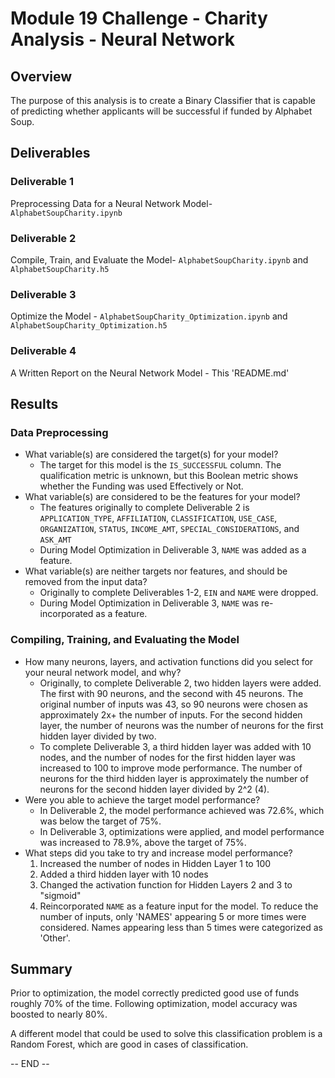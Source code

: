 # Module 19 Challenge - Charity Analysis - Neural Network

## Overview

The purpose of this analysis is to create a Binary Classifier
that is capable of predicting whether applicants will be successful
if funded by Alphabet Soup.

## Deliverables

### Deliverable 1

Preprocessing Data for a Neural Network Model- `AlphabetSoupCharity.ipynb`

### Deliverable 2

Compile, Train, and Evaluate the Model- `AlphabetSoupCharity.ipynb` and `AlphabetSoupCharity.h5`

### Deliverable 3

Optimize the Model - `AlphabetSoupCharity_Optimization.ipynb` and `AlphabetSoupCharity_Optimization.h5`

### Deliverable 4

A Written Report on the Neural Network Model - This 'README.md'


## Results

### Data Preprocessing

- What variable(s) are considered the target(s) for your model?
	- The target for this model is the `IS_SUCCESSFUL` column. The qualification metric is unknown, but this Boolean
	metric shows whether the Funding was used Effectively or Not.
- What variable(s) are considered to be the features for your model?
	- The features originally to complete Deliverable 2 is `APPLICATION_TYPE`, `AFFILIATION`, `CLASSIFICATION`, `USE_CASE`, `ORGANIZATION`,
	 `STATUS`, `INCOME_AMT`, `SPECIAL_CONSIDERATIONS`, and `ASK_AMT`
	- During Model Optimization in Deliverable 3, `NAME` was added as a feature.
- What variable(s) are neither targets nor features, and should be removed from the input data?
	- Originally to complete Deliverables 1-2, `EIN` and `NAME` were dropped.
	- During Model Optimization in Deliverable 3, `NAME` was re-incorporated as a feature.

### Compiling, Training, and Evaluating the Model

- How many neurons, layers, and activation functions did you select for your neural network model, and why?
	- Originally, to complete Deliverable 2, two hidden layers were added. The first with 90 neurons, and the second with 45 neurons.
	The original number of inputs was 43, so 90 neurons were chosen as approximately 2x+ the number of inputs. For the second hidden layer,
	the number of neurons was the number of neurons for the first hidden layer divided by two.
	- To complete Deliverable 3, a third hidden layer was added with 10 nodes, and the number of nodes for the first hidden layer
	was increased to 100 to improve mode performance. The number of neurons for the third hidden layer is approximately the number of neurons
	for the second hidden layer divided by 2^2 (4).
- Were you able to achieve the target model performance?
	- In Deliverable 2, the model performance achieved was 72.6%, which was below the target of 75%.
	- In Deliverable 3, optimizations were applied, and model performance was increased to 78.9%, above the target of 75%.
- What steps did you take to try and increase model performance?
	1. Increased the number of nodes in Hidden Layer 1 to 100
	2. Added a third hidden layer with 10 nodes
	3. Changed the activation function for Hidden Layers 2 and 3 to "sigmoid"
	4. Reincorporated `NAME` as a feature input for the model. To reduce the number of inputs, only 'NAMES' appearing 5 or more times were considered. Names appearing less than 5 times were categorized as 'Other'.


## Summary

Prior to optimization, the model correctly predicted good use of funds roughly 70% of the time. Following optimization, model accuracy was boosted to nearly 80%.

A different model that could be used to solve this classification problem is a Random Forest, which are good in cases of classification.


-- END --
